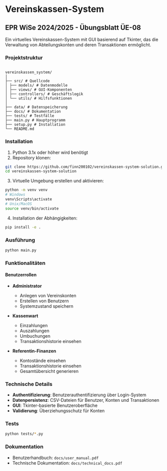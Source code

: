 # Vereinskassen-System

## EPR WiSe 2024/2025 - Übungsblatt ÜE-08

Ein virtuelles Vereinskassen-System mit GUI basierend auf Tkinter, das die Verwaltung von Abteilungskonten und deren Transaktionen ermöglicht.

### Projektstruktur

```

vereinskassen_system/
│
├── src/ # Quellcode
│ ├── models/ # Datenmodelle
│ ├── views/ # GUI-Komponenten
│ ├── controllers/ # Geschäftslogik
│ └── utils/ # Hilfsfunktionen
│
├── data/ # Datenspeicherung
├── docs/ # Dokumentation
├── tests/ # Testfälle
├── main.py # Hauptprogramm
├── setup.py # Installation
└── README.md

```

### Installation

1. Python 3.1x oder höher wird benötigt
2. Repository klonen:

```bash
git clone https://github.com/finn200102/vereinskassen-system-solution.git
cd vereinskassen-system-solution
```

3. Virtuelle Umgebung erstellen und aktivieren:

```bash
python -m venv venv
# Windows
venv\Scripts\activate
# Unix/MacOS
source venv/bin/activate
```

4. Installation der Abhängigkeiten:

```bash
pip install -e .
```

### Ausführung

```bash
python main.py
```

### Funktionalitäten

#### Benutzerrollen

- **Administrator**

  - Anlegen von Vereinskonten
  - Erstellen von Benutzern
  - Systemzustand speichern

- **Kassenwart**

  - Einzahlungen
  - Auszahlungen
  - Umbuchungen
  - Transaktionshistorie einsehen

- **Referentin-Finanzen**
  - Kontostände einsehen
  - Transaktionshistorie einsehen
  - Gesamtübersicht generieren

### Technische Details

- **Authentifizierung**: Benutzerauthentifizierung über Login-System
- **Datenpersistenz**: CSV-Dateien für Benutzer, Konten und Transaktionen
- **GUI**: Tkinter-basierte Benutzeroberfläche
- **Validierung**: Überziehungsschutz für Konten

### Tests

```bash
python tests/*.py
```

### Dokumentation

- Benutzerhandbuch: `docs/user_manual.pdf`
- Technische Dokumentation: `docs/technical_docs.pdf`

